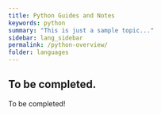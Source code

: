 ```yaml
---
title: Python Guides and Notes
keywords: python
summary: "This is just a sample topic..."
sidebar: lang_sidebar
permalink: /python-overview/
folder: languages
---
```


## To be completed.

To be completed!
